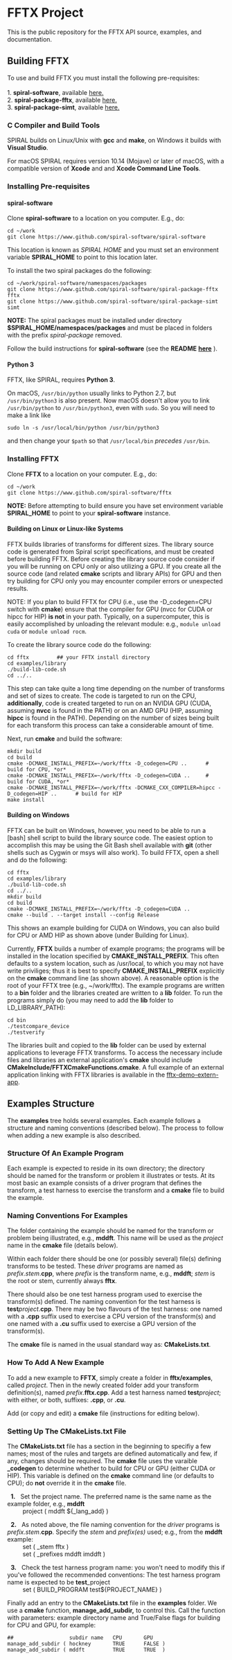 FFTX Project
============

This is the public repository for the FFTX API source, examples, and documentation.

## Building FFTX

To use and build FFTX you must install the following pre-requisites:<br><br>
    1.  **spiral-software**, available [here.](https://www.github.com/spiral-software/spiral-software)<br>
    2.  **spiral-package-fftx**, available [here.](https://www.github.com/spiral-software/spiral-package-fftx)<br>
    3.  **spiral-package-simt**, available [here.](https://www.github.com/spiral-software/spiral-package-simt)<br>

### C Compiler and Build Tools

SPIRAL builds on Linux/Unix with **gcc** and **make**, on Windows it builds with **Visual Studio**.

For macOS SPIRAL requires version 10.14 (Mojave) or later of macOS, with a compatible version of **Xcode** and
and **Xcode Command Line Tools**. 

### Installing Pre-requisites

#### spiral-software

Clone **spiral-software** to a location on you computer.  E.g., do:
```
cd ~/work
git clone https://www.github.com/spiral-software/spiral-software
```
This location is known as *SPIRAL HOME* and you must set an environment variable
**SPIRAL_HOME** to point to this location later.

To install the two spiral packages do the following:
```
cd ~/work/spiral-software/namespaces/packages
git clone https://www.github.com/spiral-software/spiral-package-fftx fftx
git clone https://www.github.com/spiral-software/spiral-package-simt simt
```
**NOTE:** The spiral packages must be installed under directory
**$SPIRAL_HOME/namespaces/packages** and must be placed in folders with the
prefix *spiral-package* removed. 

Follow the build instructions for **spiral-software** (see the **README**
[**here**](https://github.com/spiral-software/spiral-software/blob/master/README.md) ).

#### Python 3

FFTX, like SPIRAL, requires **Python 3**.

On macOS, `/usr/bin/python` usually links to Python 2.7, but
`/usr/bin/python3` is also present.  Now macOS doesn't allow you to
link `/usr/bin/python` to `/usr/bin/python3`, even with `sudo`.
So you will need to make a link like
```
sudo ln -s /usr/local/bin/python /usr/bin/python3
```
and then change your `$path` so that `/usr/local/bin` *precedes* `/usr/bin`.

### Installing FFTX

Clone **FFTX** to a location on your computer.  E.g., do:
```
cd ~/work
git clone https://www.github.com/spiral-software/fftx
```
**NOTE:** Before attempting to build ensure you have set environment variable
**SPIRAL_HOME** to point to your **spiral-software** instance.

#### Building on Linux or Linux-like Systems

FFTX builds libraries of transforms for different sizes.  The library source
code is generated from Spiral script specifications, and must be created before
building FFTX.  Before creating the library source code consider if you will be
running on CPU only or also utilizing a GPU.  If you create all the source code
(and related **cmake** scripts and library APIs) for GPU and then try building
for CPU only you may encounter compiler errors or unexpected results.

NOTE: If you plan to build FFTX for CPU (i.e., use the -D_codegen=CPU switch
with **cmake**) ensure that the compiler for GPU (nvcc for CUDA or hipcc for HIP)
**is not** in your path.  Typically, on a supercomputer, this is easily
accomplished by unloading the relevant module: e.g., ```module unload cuda``` or
```module unload rocm```.

To create the library source code do the following:
```
cd fftx			## your FFTX install directory
cd examples/library
./build-lib-code.sh
cd ../..
```
This step can take quite a long time depending on the number of transforms and
set of sizes to create.  The code is targeted to run on the CPU,
**additionally**, code is created targeted to run on an NVIDIA GPU (CUDA,
assuming **nvcc** is found in the PATH) or on an AMD GPU (HIP, assuming
**hipcc** is found in the PATH).  Depending on the number of sizes being built
for each transform this process can take a considerable amount of time.

Next, run **cmake** and build the software:
```
mkdir build
cd build
cmake -DCMAKE_INSTALL_PREFIX=~/work/fftx -D_codegen=CPU ..      # build for CPU, *or*
cmake -DCMAKE_INSTALL_PREFIX=~/work/fftx -D_codegen=CUDA ..     # build for CUDA, *or*
cmake -DCMAKE_INSTALL_PREFIX=~/work/fftx -DCMAKE_CXX_COMPILER=hipcc -D_codegen=HIP ..      # build for HIP
make install
```

#### Building on Windows

FFTX can be built on Windows, however, you need to be able to run a [bash] shell
script to build the library source code.  The easiest option to accomplish this
may be using the Git Bash shell available with **git** (other shells such as
Cygwin or msys will also work).  To build FFTX, open a shell and do the
following:
```
cd fftx
cd examples/library
./build-lib-code.sh
cd ../..
mkdir build
cd build
cmake -DCMAKE_INSTALL_PREFIX=~/work/fftx -D_codegen=CUDA ..
cmake --build . --target install --config Release
```
This shows an example building for CUDA on Windows, you can also build for CPU
or AMD HIP as shown above (under Building for Linux).

Currently, **FFTX** builds a number of example programs; the programs will be
installed in the location specified by **CMAKE_INSTALL_PREFIX**.  This often
defaults to a system location, such as /usr/local, to which you may not have
write priviliges; thus it is best to specify **CMAKE_INSTALL_PREFIX** explicitly
on the **cmake** command line (as shown above).  A reasonable option is the root
of your FFTX tree (e.g., ~/work/fftx).  The example programs are written to a
**bin** folder and the libraries created are written to a **lib** folder.  To
run the programs simply do (you may need to add the **lib** folder to LD_LIBRARY_PATH):
```
cd bin
./testcompare_device
./testverify
```

The libraries built and copied to the **lib** folder can be used by external
applications to leverage FFTX transforms.  To access the necessary include files
and libraries an external application's **cmake** should include
**CMakeInclude/FFTXCmakeFunctions.cmake**.  A full example of an external
application linking with FFTX libraries is available in the
[fftx-demo-extern-app](https://www.github.com/spiral-software/fftx-demo-extern-app).

## Examples Structure

The **examples** tree holds several examples.  Each example follows a structure
and naming conventions (described below).  The process to follow when adding a
new example is also described.

### Structure Of An Example Program

Each example is expected to reside in its own directory; the directory should be
named for the transform or problem it illustrates or tests.   At its most basic
an example consists of a driver program that defines the transform, a test
harness to exercise the transform and a **cmake** file to build the example.

### Naming Conventions For Examples

The folder containing the example should be named for the transform or problem
being illustrated, e.g., **mddft**.  This name will be used as the *project*
name in the **cmake** file (details below).

Within each folder there should be one (or possibly several) file(s) defining
transforms to be tested.  These *driver* programs are named as
*prefix*.*stem*.**cpp**, where *prefix* is the transform name, e.g., **mddft**;
*stem* is the root or stem, currently always **fftx**.

There should also be one test harness program used to exercise the transform(s)
defined.  The naming convention for the test harness is
**test**_project_.**cpp**.  There may be two flavours of the test harness: one
named with a **.cpp** suffix used to exercise a CPU version of the transform(s)
and one named with a **.cu** suffix used to exercise a GPU version of the
transform(s).

The **cmake** file is named in the usual standard way as: **CMakeLists.txt**.

### How To Add A New Example

To add a new example to **FFTX**, simply create a folder in **fftx/examples**,
called *project*.  Then in the newly created folder add your transform
definition(s), named *prefix*.**fftx.cpp**.  Add a test harness named
**test**_project_; with either, or both, suffixes: **.cpp**, or **.cu**.

Add (or copy and edit) a **cmake** file (instructions for editing below).

### Setting Up The CMakeLists.txt File

The **CMakeLists.txt** file has a section in the beginning to specifiy a few names;
most of the rules and targets are defined automatically and few, if any, changes
should be required.  The **cmake** file uses the varaible **\_codegen** to determine
whether to build for CPU or GPU (either CUDA or HIP).  This variable is defined
on the **cmake** command line (or defaults to CPU); do **not** override it in the
**cmake** file.

&nbsp;&nbsp;**1.**&nbsp;&nbsp;
Set the project name.  The preferred name is the same name as the example folder, e.g., **mddft**<br>
&nbsp;&nbsp;&nbsp;&nbsp;&nbsp;&nbsp;&nbsp;&nbsp;
project ( mddft ${\_lang\_add} )

&nbsp;&nbsp;**2.**&nbsp;&nbsp;
As noted above, the file naming convention for the *driver* programs is *prefix.stem*.**cpp**.
Specify the *stem* and *prefix(es)* used; e.g., from the **mddft** example:<br>
&nbsp;&nbsp;&nbsp;&nbsp;&nbsp;&nbsp;&nbsp;&nbsp;
set ( \_stem fftx )<br>
&nbsp;&nbsp;&nbsp;&nbsp;&nbsp;&nbsp;&nbsp;&nbsp;
set ( \_prefixes mddft imddft )

&nbsp;&nbsp;**3.**&nbsp;&nbsp;
Check the test harness program name: you won't need to modify this if you've
followed the recommended conventions:  The test harness program name is expected
to be **test**_project<br> 
&nbsp;&nbsp;&nbsp;&nbsp;&nbsp;&nbsp;&nbsp;&nbsp;
    set ( BUILD\_PROGRAM test${PROJECT\_NAME} )
<br>

Finally add an entry to the **CMakeLists.txt** file in the **examples** folder.  We use a **cmake**
function, **manage_add_subdir,** to control this.  Call the function with
parameters: example directory name and True/False flags for building for CPU and GPU, for
example:
```
##                  subdir name   CPU       GPU
manage_add_subdir ( hockney       TRUE      FALSE )
manage_add_subdir ( mddft         TRUE      TRUE  )
```
